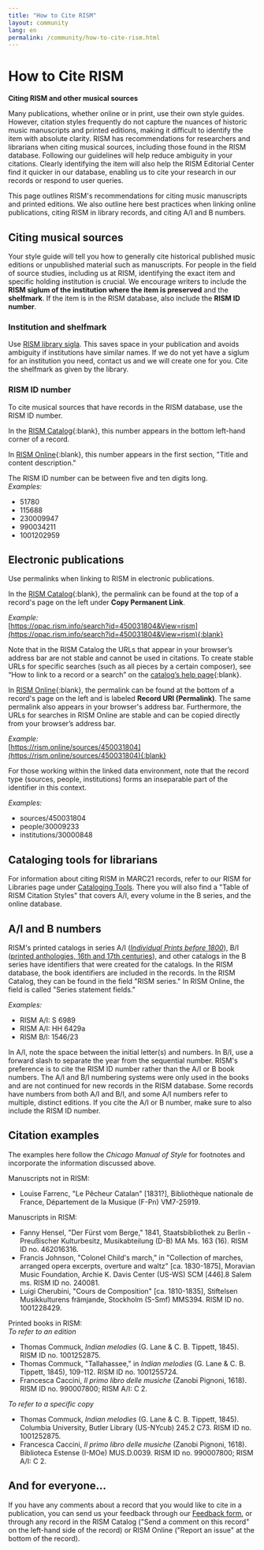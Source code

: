 ```yaml
---
title: "How to Cite RISM"
layout: community
lang: en
permalink: /community/how-to-cite-rism.html
---
```


# How to Cite RISM    

**Citing RISM and other musical sources**

Many publications, whether online or in print, use their own style guides. However, citation styles frequently do not capture the nuances of historic music manuscripts and printed editions, making it difficult to identify the item with absolute clarity. RISM has recommendations for researchers and librarians when citing musical sources, including those found in the RISM database. Following our guidelines will help reduce ambiguity in your citations. Clearly identifying the item will also help the RISM Editorial Center find it quicker in our database, enabling us to cite your research in our records or respond to user queries.  

This page outlines RISM's recommendations for citing music manuscripts and printed editions. We also outline here best practices when linking online publications, citing RISM in library records, and citing A/I and B numbers.  

## Citing musical sources  

Your style guide will tell you how to generally cite historical published music editions or unpublished material such as manuscripts. For people in the field of source studies, including us at RISM, identifying the exact item and specific holding institution is crucial. We encourage writers to include the **RISM siglum of the institution where the item is preserved** and the **shelfmark**. If the item is in the RISM database, also include the **RISM ID number**.  

### Institution and shelfmark  

Use [RISM library sigla](/community/sigla.html). This saves space in your publication and avoids ambiguity if institutions have similar names. If we do not yet have a siglum for an institution you need, contact us and we will create one for you. Cite the shelfmark as given by the library.  

### RISM ID number  

To cite musical sources that have records in the RISM database, use the RISM ID number.  

In the [RISM Catalog](https://opac.rism.info/main-menu-/kachelmenu){:blank}, this number appears in the bottom left-hand corner of a record.

In [RISM Online](https://rism.online/){:blank}, this number appears in the first section, "Title and content description."  

The RISM ID number can be between five and ten digits long.  
_Examples:_   
- 51780  
- 115688  
- 230009947  
- 990034211  
- 1001202959  

## Electronic publications  

Use permalinks when linking to RISM in electronic publications.  

In the [RISM Catalog](https://opac.rism.info/main-menu-/kachelmenu){:blank}, the permalink can be found at the top of a record's page on the left under **Copy Permanent Link**.  

_Example:_  
[https://opac.rism.info/search?id=450031804&View=rism](https://opac.rism.info/search?id=450031804&View=rism){:blank}  

Note that in the RISM Catalog the URLs that appear in your browser’s address bar are not stable and cannot be used in citations. To create stable URLs for specific searches (such as all pieces by a certain composer), see “How to link to a record or a search” on the [catalog’s help page](https://opac.rism.info/main-menu-/kachelmenu/help){:blank}.  

In [RISM Online](https://rism.online/){:blank}, the permalink can be found at the bottom of a record's page on the left and is labeled **Record URI (Permalink)**. The same permalink also appears in your browser's address bar. Furthermore, the URLs for searches in RISM Online are stable and can be copied directly from your browser’s address bar.  

_Example:_  
[https://rism.online/sources/450031804](https://rism.online/sources/450031804){:blank}    

For those working within the linked data environment, note that the record type (sources, people, institutions) forms an inseparable part of the identifier in this context.  

_Examples:_  
- sources/450031804
- people/30009233
- institutions/30000848

## Cataloging tools for librarians  

For information about citing RISM in MARC21 records, refer to our RISM for Libraries page under [Cataloging Tools](/organization/rism-for-libraries.html#cataloging-tools). There you will also find a "Table of RISM Citation Styles" that covers A/I, every volume in the B series, and the online database.  

## A/I and B numbers  

RISM's printed catalogs in series A/I ([_Individual Prints before 1800_](/publications.html#series-a-inventories-of-musical-sources)), B/I ([printed anthologies, 16th and 17th centuries](/publications.html#series-b-bibliographies-organized-by-topic)), and other catalogs in the B series have identifiers that were created for the catalogs. In the RISM database, the book identifiers are included in the records. In the RISM Catalog, they can be found in the field "RISM series." In RISM Online, the field is called "Series statement fields."  

_Examples:_    

- RISM A/I: S 6989  
- RISM A/I: HH 6429a  
- RISM B/I: 1546/23  

In A/I, note the space between the initial letter(s) and numbers. In B/I, use a forward slash to separate the year from the sequential number.
RISM's preference is to cite the RISM ID number rather than the A/I or B book numbers. The A/I and B/I numbering systems were only used in the books and are not continued for new records in the RISM database. Some records have numbers from both A/I and B/I, and some A/I numbers refer to multiple, distinct editions. If you cite the A/I or B number, make sure to also include the RISM ID number.  

## Citation examples  

The examples here follow the _Chicago Manual of Style_ for footnotes and incorporate the information discussed above.

Manuscripts not in RISM:  
- Louise Farrenc, "Le Pêcheur Catalan" [1831?], Bibliothèque nationale de France, Département de la Musique (F-Pn) VM7-25919.

Manuscripts in RISM:  
- Fanny Hensel, "Der Fürst vom Berge," 1841, Staatsbibliothek zu Berlin - Preußischer Kulturbesitz, Musikabteilung (D-B) MA Ms. 163 (16). RISM ID no. 462016316.       
- Francis	Johnson, "Colonel Child's march," in "Collection of marches, arranged opera excerpts, overture and waltz" [ca. 1830-1875], Moravian Music Foundation, Archie K. Davis Center (US-WS) SCM [446].8 Salem ms. RISM ID no. 240081.    
- Luigi Cherubini, "Cours de Composition" [ca. 1810-1835], Stiftelsen Musikkulturens främjande, Stockholm (S-Smf) MMS394. RISM ID no. 1001228429.  

Printed books in RISM:  
_To refer to an edition_  
- Thomas Commuck, _Indian melodies_ (G. Lane & C. B. Tippett, 1845). RISM ID no. 1001252875.  
- Thomas Commuck, "Tallahassee," in _Indian melodies_ (G. Lane & C. B. Tippett, 1845), 109-112. RISM ID no. 1001255724.
- Francesca Caccini, _Il primo libro delle musiche_ (Zanobi Pignoni, 1618). RISM ID no. 990007800; RISM A/I: C 2.  

_To refer to a specific copy_  
- Thomas Commuck, _Indian melodies_ (G. Lane & C. B. Tippett, 1845). Columbia University, Butler Library (US-NYcub) 245.2 C73. RISM ID no. 1001252875.
- Francesca Caccini, _Il primo libro delle musiche_ (Zanobi Pignoni, 1618). Biblioteca Estense (I-MOe) MUS.D.0039. RISM ID no. 990007800; RISM A/I: C 2.

## And for everyone…  

If you have any comments about a record that you would like to cite in a publication, you can send us your feedback through our [Feedback form](/service/feedback.html), or through any record in the RISM Catalog ("Send a comment on this record" on the left-hand side of the record) or RISM Online ("Report an issue" at the bottom of the record).  

